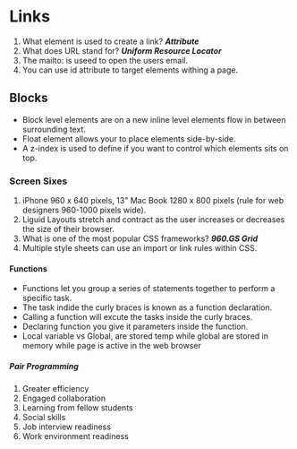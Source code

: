 # Links
   1. What element is used to create a link? ***Attribute***
   1. What does URL stand for? ***Uniform Resource Locator***
   1. The mailto: is useed to open the users email.
   1. You can use id attribute to target elements withing a page.
   
## Blocks
   - Block level elements are on a new inline level elements flow in between surrounding text.
   - Float element allows your to place elements side-by-side.
   - A z-index is used to define if you want to control which elements sits on top.
### Screen Sixes
   1. iPhone 960 x 640 pixels, 13" Mac Book 1280 x 800 pixels (rule for web designers 960-1000 pixels wide).
   1. Liguid Layouts stretch and contract as the user increases or decreases the size of their browser.
   1. What is one of the most popular CSS frameworks? ***960.GS Grid***
   1. Multiple style sheets can use an import or link rules within CSS.

#### Functions
   - Functions let you group a series of statements together to perform a specific task.
   - The task indide the curly braces is known as a function declaration.
   - Calling a function will excute the tasks inside the curly braces.
   - Declaring function you give it parameters inside the function.
   - Local variable vs Global, are stored temp while global are stored in memory while page is active in the web browser

##### Pair Programming
   1. Greater efficiency
   1. Engaged collaboration
   1. Learning from fellow students
   1. Social skills
   1. Job interview readiness
   1. Work environment readiness
